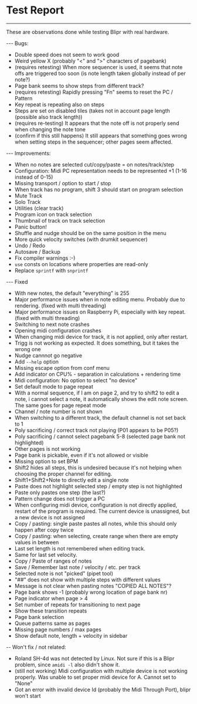 # Test Report

---

These are observations done while testing Blipr with real hardware.

--- Bugs:

- Double speed does not seem to work good
- Weird yellow X (probably "<" and ">" characters of pagebank)
- (requires retesting) When more sequencer is used, it seems that note offs are triggered too soon (is note length taken globally instead of per note?)
- Page bank seems to show steps from different track?
- (requires retesting) Rapidly pressing "Fn" seems to reset the PC / Pattern
- Key repeat is repeating also on steps
- Steps are set on disabled tiles (takes not in account page length (possible also track length))
- (requires re-testing) It appears that the note off is not properly send when changing the note tone
- (confirm if this still happens) It still appears that something goes wrong when setting steps in the sequencer; other pages seem affected.

--- Improvements:

- When no notes are selected cut/copy/paste = on notes/track/step
- Configuration: Midi PC representation needs to be represented +1 (1-16 instead of 0-15)
- Missing transport / option to start / stop
- When track has no program, shift 3 should start on program selection
- Mute Track
- Solo Track
- Utilities (clear track)
- Program icon on track selection
- Thumbnail of track on track selection
- Panic button!
- Shuffle and nudge should be on the same position in the menu
- More quick velocity switches (with drumkit sequencer)
- Undo / Redo
- Autosave / Backup
- Fix compiler warnings :-)
- `use` consts on locations where properties are read-only
- Replace `sprintf` with `snprintf`

--- Fixed

- With new notes, the default "everything" is 255
- Major performance issues when in note editing menu. Probably due to rendering. (fixed with multi threading)
- Major performance issues on Raspberry Pi, especially with key repeat. (fixed with multi threading)
- Switching to next note crashes
- Opening midi configuration crashes
- When changing midi device for track, it is not applied, only after restart.
- Trigg is not working as expected. It does something, but it takes the wrong one
- Nudge cannnot go negative
- Add `--help` option
- Missing escape option from conf menu
- Add indicator on CPU% - separation in calculations + rendering time
- Midi configuration: No option to select "no device"
- Set default mode to page repeat
- With a normal sequence, if I am on page 2, and try to shift2 to edit a note, i cannot select a note, it automatically shows the edit note screen. The same goes for page repeat mode
- Channel / note number is not shown
- When switching to a different track, the default channel is not set back to 1
- Poly sacrificing / correct track not playing (P01 appears to be P05?)
- Poly sacrificing / cannot select pagebank 5-8 (selected page bank not highlighted)
- Other pages is not working
- Page bank is pickable, even if it's not allowed or visible
- Missing option to set BPM
- Shift2 hides all steps, this is undesired because it's not helping when choosing the proper channel for editing.
- Shift1+Shift2+Note to directly edit a single note
- Paste does not highlight selected step / empty step is not highlighted
- Paste only pastes one step (the last?)
- Pattern change does not trigger a PC
- When configuring midi device, configuration is not directly applied, restart of the program is required. The current device is unassigned, but a new device is not assigned
- Copy / pasting: single paste pastes all notes, while this should only happen after copy twice
- Copy / pasting: when selecting, create range when there are empty values in between
- Last set length is not remembered when editing track.
- Same for last set velocity.
- Copy / Paste of ranges of notes
- Save / Remember last note / velocity / etc. per track
- Selected note is not "picked" (pipet tool)
- "##" does not show with multiple steps with different values
- Message is not clear when pasting notes "COPIED ALL NOTES"?
- Page bank shows -1 (probably wrong location of page bank nr)
- Page indicator when page > 4
- Set number of repeats for transitioning to next page
- Show these transition repeats
- Page bank selection
- Queue patterns same as pages
- Missing page numbers / max pages
- Show default note, length + velocity in sidebar

-- Won't fix / not related:

- Roland SH-4d was not detected by Linux. Not sure if this is a Blipr problem, since `amidi -l` also didn't show it.
- (still not working) Midi configuration with multiple device is not working properly. Was unable to set proper midi device for A. Cannot set to "None"
- Got an error with invalid device Id (probably the Midi Through Port), blipr won't start

